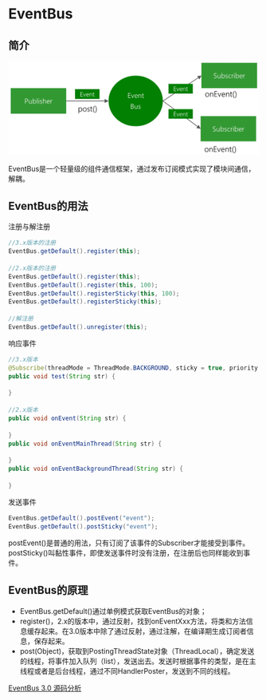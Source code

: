 # EventBus

## 简介

![EventBus](../../../img/event-bus.webp)

EventBus是一个轻量级的组件通信框架，通过发布订阅模式实现了模块间通信，解耦。

## EventBus的用法

注册与解注册

```Java
//3.x版本的注册
EventBus.getDefault().register(this);

//2.x版本的注册
EventBus.getDefault().register(this);
EventBus.getDefault().register(this, 100);
EventBus.getDefault().registerSticky(this, 100);
EventBus.getDefault().registerSticky(this);

//解注册
EventBus.getDefault().unregister(this);
```

响应事件

```Java
//3.x版本
@Subscribe(threadMode = ThreadMode.BACKGROUND, sticky = true, priority = 100)
public void test(String str) {

}

//2.x版本
public void onEvent(String str) {

}
public void onEventMainThread(String str) {

}
public void onEventBackgroundThread(String str) {

}
```

发送事件

```Java
EventBus.getDefault().postEvent("event");
EventBus.getDefault().postSticky("event");
```

postEvent()是普通的用法，只有订阅了该事件的Subscriber才能接受到事件。  
postSticky()叫黏性事件，即使发送事件时没有注册，在注册后也同样能收到事件。

## EventBus的原理

- EventBus.getDefault()通过单例模式获取EventBus的对象；
- register()，2.x的版本中，通过反射，找到onEventXxx方法，将类和方法信息缓存起来。在3.0版本中除了通过反射，通过注解，在编译期生成订阅者信息，保存起来。
- post(Object)，获取到PostingThreadState对象（ThreadLocal），确定发送的线程，将事件加入队列（list），发送出去。发送时根据事件的类型，是在主线程或者是后台线程，通过不同HandlerPoster，发送到不同的线程。

[EventBus 3.0 源码分析](http://www.jianshu.com/p/f057c460c77e)
